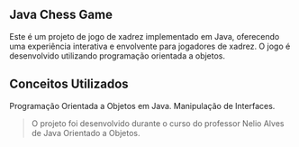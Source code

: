 ## Java Chess Game

Este é um projeto de jogo de xadrez implementado em Java, oferecendo uma experiência interativa e envolvente para jogadores de xadrez. O jogo é desenvolvido utilizando programação orientada a objetos.

## Conceitos Utilizados

Programação Orientada a Objetos em Java.
Manipulação de Interfaces.


> O projeto foi desenvolvido durante o curso do professor Nelio Alves de Java Orientado a Objetos.
